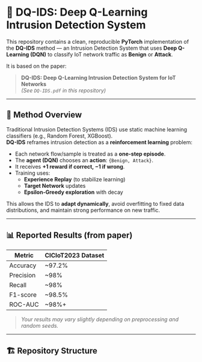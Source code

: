 # 🚀 DQ-IDS: Deep Q-Learning Intrusion Detection System

This repository contains a clean, reproducible **PyTorch** implementation of the **DQ-IDS** method — an Intrusion Detection System that uses **Deep Q-Learning (DQN)** to classify IoT network traffic as **Benign** or **Attack**.

It is based on the paper:

> **DQ-IDS: Deep Q-Learning Intrusion Detection System for IoT Networks**  
> *(See `DQ-IDS.pdf` in this repository)*

---

## 🧠 Method Overview

Traditional Intrusion Detection Systems (IDS) use static machine learning classifiers (e.g., Random Forest, XGBoost).  
**DQ-IDS** reframes intrusion detection as a **reinforcement learning** problem:

- Each network flow/sample is treated as a **one-step episode**.
- The **agent (DQN)** chooses an **action**: `{Benign, Attack}`.
- It receives **+1 reward if correct, −1 if wrong**.
- Training uses:
  - **Experience Replay** (to stabilize learning)
  - **Target Network** updates
  - **Epsilon-Greedy exploration** with decay

This allows the IDS to **adapt dynamically**, avoid overfitting to fixed data distributions, and maintain strong performance on new traffic.

---

## 📊 Reported Results (from paper)

| Metric      | CICIoT2023 Dataset |
|-------------|--------------------|
| Accuracy    | ~97.2%             |
| Precision   | ~98%               |
| Recall      | ~98%               |
| F1-score    | ~98.5%             |
| ROC-AUC     | ~98%+              |

> *Your results may vary slightly depending on preprocessing and random seeds.*

---

## 🏗️ Repository Structure

